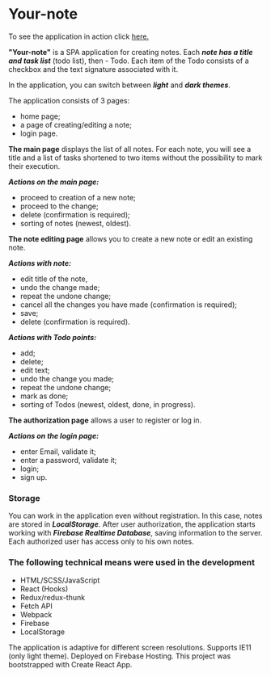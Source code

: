 # Your-note

To see the application in action click [here.](https://your-note-5aadc.web.app/ "Your-note")

**"Your-note"** is a SPA application for creating notes.
Each **_note has a title and task list_** (todo list), then - Todo.
Each item of the Todo consists of a checkbox and the text signature associated with it.

In the application, you can switch between **_light_** and **_dark themes_**.

The application consists of 3 pages:

- home page;
- a page of creating/editing a note;
- login page.

**The main page** displays the list of all notes.
For each note, you will see a title and a list of tasks shortened to two items without the possibility to mark their execution.

**_Actions on the main page:_**

- proceed to creation of a new note;
- proceed to the change;
- delete (confirmation is required);
- sorting of notes (newest, oldest).

**The note editing page** allows you to create a new note or edit an existing note.

**_Actions with note:_**

- edit title of the note,
- undo the change made;
- repeat the undone change;
- cancel all the changes you have made (confirmation is required);
- save;
- delete (confirmation is required).

**_Actions with Todo points:_**

- add;
- delete;
- edit text;
- undo the change you made;
- repeat the undone change;
- mark as done;
- sorting of Todos (newest, oldest, done, in progress).

**The authorization page** allows a user to register or log in.

**_Actions on the login page:_**

- enter Email, validate it;
- enter a password, validate it;
- login;
- sign up.

### Storage

You can work in the application even without registration. In this case, notes are stored in **_LocalStorage_**.
After user authorization, the application starts working with **_Firebase Realtime Database_**, saving information to the server. Each authorized user has access only to his own notes.

### The following technical means were used in the development

- HTML/SCSS/JavaScript
- React (Hooks)
- Redux/redux-thunk
- Fetch API
- Webpack
- Firebase
- LocalStorage

The application is adaptive for different screen resolutions. Supports IE11 (only light theme).
Deployed on Firebase Hosting.
This project was bootstrapped with Create React App.

